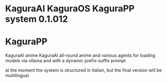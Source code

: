 # KaguraAI KaguraOS KaguraPP system 0.1.012
#
# KaguraPP

KaguraAI anime KaguraAI all-round anime and various agents for loading models via ollama and with a dynamic prefix-suffix prompt

at the moment the system is structured in Italian, but the final version will be multilingual